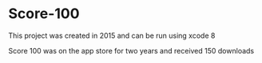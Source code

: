 # Score-100

This project was created in 2015 and can be run using xcode 8

Score 100 was on the app store for two years and received 150 downloads



